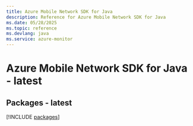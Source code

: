 ```yaml
---
title: Azure Mobile Network SDK for Java
description: Reference for Azure Mobile Network SDK for Java
ms.date: 05/28/2025
ms.topic: reference
ms.devlang: java
ms.service: azure-monitor
---
```

# Azure Mobile Network SDK for Java - latest
## Packages - latest
[!INCLUDE [packages](mobile-network-index.md)]